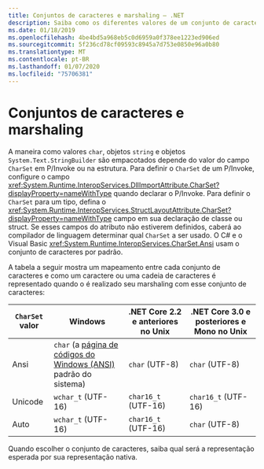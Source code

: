 ```yaml
---
title: Conjuntos de caracteres e marshaling – .NET
description: Saiba como os diferentes valores de um conjunto de caracteres podem alterar a forma como o .NET realiza marshaling dos dados para o código nativo.
ms.date: 01/18/2019
ms.openlocfilehash: 4be4bd5a968eb5c0d6959a0f378ee1223ed906ed
ms.sourcegitcommit: 5f236cd78cf09593c8945a7d753e0850e96a0b80
ms.translationtype: MT
ms.contentlocale: pt-BR
ms.lasthandoff: 01/07/2020
ms.locfileid: "75706381"
---
```

# <a name="charsets-and-marshaling"></a>Conjuntos de caracteres e marshaling

A maneira como valores `char`, objetos `string` e objetos `System.Text.StringBuilder` são empacotados depende do valor do campo `CharSet` em P/Invoke ou na estrutura. Para definir o `CharSet` de um P/Invoke, configure o campo <xref:System.Runtime.InteropServices.DllImportAttribute.CharSet?displayProperty=nameWithType> quando declarar o P/Invoke. Para definir o `CharSet` para um tipo, defina o <xref:System.Runtime.InteropServices.StructLayoutAttribute.CharSet?displayProperty=nameWithType> campo em sua declaração de classe ou struct. Se esses campos do atributo não estiverem definidos, caberá ao compilador de linguagem determinar qual `CharSet` a ser usado. O C# e o Visual Basic <xref:System.Runtime.InteropServices.CharSet.Ansi> usam o conjunto de caracteres por padrão.

A tabela a seguir mostra um mapeamento entre cada conjunto de caracteres e como um caractere ou uma cadeia de caracteres é representado quando o é realizado seu marshaling com esse conjunto de caracteres:

| `CharSet` valor | Windows            | .NET Core 2.2 e anteriores no Unix | .NET Core 3.0 e posteriores e Mono no Unix |
|-----------------|--------------------|-----------------------------------|------------------------------------------|
| Ansi            | `char` (a [página de códigos do Windows (ANSI)](/windows/win32/intl/code-pages) padrão do sistema)      | `char` (UTF-8)                    | `char` (UTF-8)                           |
| Unicode         | `wchar_t` (UTF-16) | `char16_t` (UTF-16)               | `char16_t` (UTF-16)                      |
| Auto            | `wchar_t` (UTF-16) | `char16_t` (UTF-16)               | `char` (UTF-8)                           |

Quando escolher o conjunto de caracteres, saiba qual será a representação esperada por sua representação nativa.

